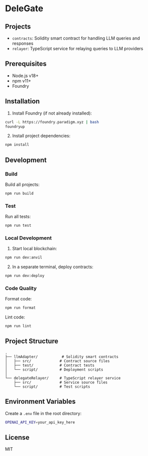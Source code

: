 # DeleGate

## Projects

- `contracts`: Solidity smart contract for handling LLM queries and responses
- `relayer`: TypeScript service for relaying queries to LLM providers

## Prerequisites

- Node.js v18+
- npm v11+
- Foundry

## Installation

1. Install Foundry (if not already installed):

```bash
curl -L https://foundry.paradigm.xyz | bash
foundryup
```

2. Install project dependencies:

```bash
npm install
```

## Development

### Build

Build all projects:

```bash
npm run build
```

### Test

Run all tests:

```bash
npm run test
```

### Local Development

1. Start local blockchain:

```bash
npm run dev:anvil
```

2. In a separate terminal, deploy contracts:

```bash
npm run dev:deploy
```

### Code Quality

Format code:

```bash
npm run format
```

Lint code:

```bash
npm run lint
```

## Project Structure

```
.
├── llmAdapter/           # Solidity smart contracts
│   ├── src/             # Contract source files
│   ├── test/            # Contract tests
│   └── script/          # Deployment scripts
│
└── delegateRelayer/     # TypeScript relayer service
    ├── src/             # Service source files
    └── script/          # Test scripts
```

## Environment Variables

Create a `.env` file in the root directory:

```bash
OPENAI_API_KEY=your_api_key_here
```

## License

MIT
